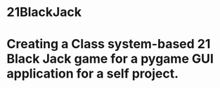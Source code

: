 # 21BlackJack
# Creating a Class system-based 21 Black Jack game for a pygame GUI application for a self project.
